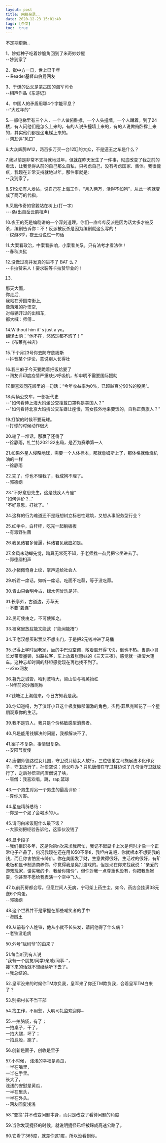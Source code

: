 ```yaml
---
layout: post
title: 网络杂录..
date: 2020-12-23 15:01:40
tags: [杂文]
toc:  true
---
```


不定期更新..   

1、妙蛙种子吃着妙脆角回到了米奇妙妙屋  
--妙到家了  

2、狱中方一日，世上已千年  
--iReader基督山伯爵网友  

3、于谦的岳父是蒙古国的海军司令  
--相声作品《东游记》  

4、中国人的矛盾用哪4个字能平息？  
--“大过年的”  

5.一部电梯里有三个人，一个人做俯卧撑，一个人头撞墙，一个人蹲着。到了24楼，有人问他们是怎么上来的。有的人说头撞墙上来的，有的人说做俯卧撑上来的，其实他们都是坐电梯上来的。  
--网友评“风口”  

6.大众辉腾W12，两百多万买一台12缸的大众，不是逼王之车是什么？  

7.我以前是非常不支持就地过年，但就在昨天发生了一件事，彻底改变了我之前的看法，让我觉得从前的自己那么自私，只考虑自己，没有考虑国家、集体。我很愧疚，我现在非常支持就地过年。那件事就是:  
--我到家了。  

8.S1论坛有人发帖，说自己在上海工作，“月入两万，活得不如狗”，从此一狗就变成了两万的代指。  

9.凤凰传奇的曾毅站在树上(打一字)  
---桑(出自岳云鹏相声)  

10.夜王的死是编剧讲的一个深刻道理。你们一直哔哔反派是因为话太多才被反杀，编剧告诉你：不！反派被反杀是因为编剧就这么写的！  
--权游8季，夜王没说过一句话  

11.大案看政治，中案看影响，小案看关系。只有法考才看法律！  
--春秋决狱  

12.没做过高并发真的进不了 BAT 么？  
--卡拉赞来人！要求装等卡拉赞毕业的！  

13.
那天大雨，   
你走后,  
我站在芳园南街上,  
像落难的孙悟空,  
对每辆开过的出租车,  
都大喊：师傅…  

14.Without him it' s just a yo。  
翻译太萌：“他不在，悠悠球都不悠了！”  
--《布莱克书店》  

15.下个月23号你去防守詹姆斯  
--抖音某个评论，意说别人长得壮  

16.我三麻子今天要跪着把饭给要了   
--网友评印度疫情严重缺少呼吸机，却申明不需要国际援助  

17.很喜欢同花顺里的一句话：“今年收益率为0%，已超越百分90%的股民”。  

18.两辆公交车，一部近代史  
--\"如何看待上海大妈坐公交拒戴口罩称是美国人？\"  
--\"如何看待北京大妈挤公交车嫌让座慢，骂女孩外地来要饭的，自称正黄旗人？\"  

19.打架的时候不要玩球。  
--打球的时候动作很大  

20.输了一堆话，那赢了还得了  
--徐静雨，杜兰特2021G2出局，是否为赛季第一人  

21.如果外星人侵略地球，需要一个人体标本，那就詹姆斯上了，那体格就像烧机油的一样  
--徐静雨  

22.完了，你也不理我了，我成狗不理了。  
--郭德纲  

23."不好意思先生，这是残疾人专座"  
"如何评价？.."  
"不好意思，打扰了。"  

24.这样的行为难道还不是既想树立标志性建筑，又想从事服务型行业？  

25.红伞伞，白杆杆，吃完一起躺板板  
--有毒野生菌  

26.我见诸君多傻逼，料诸君见我应如是。  

27.金风未动蝉先觉，暗算无常死不知，于老师找一旮旯把它坐进去了。  
--郭德纲相声  

28.小猪佩奇身上纹，掌声送给社会人  

29.听君一席话，如听一席话。吃面不吃蒜，等于没吃蒜。  

30.青山只会明今古，绿水何曾洗是非。  

31.长亭外，古道边，芳草天  
--不要“碧连”  

32.民可使由之，不可使知之。  

33.被窝里放屁能文能武（“能闻能捂”）  

34.王老汉想买彩票又不想出门，于是把2元钱冲进了马桶  

35.记得上学时回老家，坐的中巴没空调，敞着窗开得飞快，倒也不热。售票小哥长发带着墨镜，沿路拉客，车上放着张惠妹的《三天三夜》，感觉就一摇滚大篷车。这种忘却时间的舒坦感觉现在再也找不到了。  
--v2ex网友  

36.暮光之城管，哈利波特大，梁山伯与祝英抬杠  
--N年前的沙雕昵称  

37.钱塘江上潮信来，今日方知我是我。  

38.你知道吗，为了演好小丑这个极度抑郁偏激的角色，杰昆·菲尼克斯花了一个星期观察你的生活。  

39.我不是穷人，我只是个价格敏感型消费者。  

40.凡是能用钱解决的问题，我都解决不了。  

41.案子不复杂，事情很复杂。  
--安阳节度使  

42.唐僧师徒路过女儿国，守卫说只给女人放行，三位徒弟立马施展法术化作女子，守卫放行了，孙悟空说：师父咋办？只见唐僧在守卫耳边说了几句话守卫就放行了，之后孙悟空问唐僧说了啥，  
--唐僧：我喜欢唱，跳，rap,篮球  

43.一个男生对另一个男生的最高评价：  
--算你厉害。  

44.星座精辟总结：  
--你是一个渴了会喝水的人。  

45.请问白米饭配什么最下饭？  
--大家别把经验告诉他，这家伙没钱了  

46.显卡段子  
--我们相识多年，这是你第n次来求我帮忙，我记不起显卡上次是何时才像一个正常电子产品了，何况我现在还在用1050不带ti，我坦白说吧，你就根本不想要我的钱，而且你害怕显卡降价。你在美国发了财，生意做得很好，生活过的很好，有矿老板和显卡制造商养你，你觉得我是臭打游戏的。但是现在你来找我说：“亲爱的游戏玩家，请买我的卡，我给你降价”，但你对我一点尊重也没有，你把我当猴耍，你甚至不愿给我表演一个空中飞人。  

47.以前药房都会写，但愿世间人无病，宁可架上药生尘。如今，药店会挂满38元送6个鸡蛋。  
--郭德纲  

48.这个世界并不是掌握在那些嘲笑者的手中  
--海贼王  

49.从前有个人姓铁，他从小就不长头发，请问他得了什么病？  
--老铁没毛病  

50.外号“赋码爷”的由来？  

51.每当听到有人说  
"我有一个朋友/同学/亲戚/同事.."，  
接下来的话就不想继续听下去了。  
--我总结的。  

52.皇军没来的时候你TM欺负我，皇军来了你还TM欺负我，合着皇军TM白来了？  

53.别把村长不当干部  

54.找工作，不用愁，大明司礼监欢迎你~  

55.一拍脑袋，有了；  
一拍桌子，干了，  
一拍大腿，坏了；  
一拍屁股，跑了..  

56.创新是面子，创收是里子  

57.小时候，
浅浅的幸福是黄瓜，  
一半在嘴里，  
一半在手里。  
长大了，  
浅浅的安慰是黄瓜，  
一半在里头，  
一半在外头。  
--网友回夏浅浅  

58.“变换”并不改变问题本身，而只是改变了看待问题的角度  

59.当你发现捷径的时候，就说明捷径已经被踩成高速公路了。  

60.它看了365度，就差你这1度，所以没看到你。
